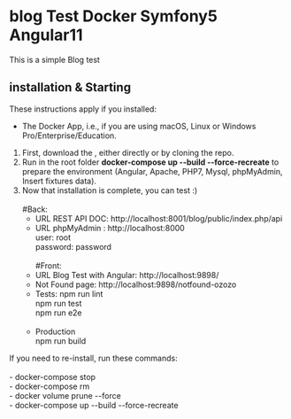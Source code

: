 # blog Test Docker Symfony5 Angular11

This is a simple Blog test 

## installation & Starting 
These instructions apply if you installed:
  - The Docker App, i.e., if you are using macOS, Linux or Windows Pro/Enterprise/Education.
  
1. First, download the , either directly or by cloning the repo.
1. Run in the root folder **docker-compose up --build --force-recreate** to prepare the environment (Angular, Apache, PHP7, Mysql, phpMyAdmin, Insert fixtures data).
1. Now that installation is complete, you can test :)<br><br>
    #Back:<br>
     - URL REST API DOC: http://localhost:8001/blog/public/index.php/api<br>
     - URL phpMyAdmin : http://localhost:8000 
         <br> user: root 
         <br> password: password  <br>   
   #Front:  <br>
     - URL Blog Test with Angular: http://localhost:9898/<br>
     - Not Found page: http://localhost:9898/notfound-ozozo<br>
     - Tests: 
         npm run lint<br>
         npm run test<br>
         npm run e2e<br><br>
      - Production<br>
         npm run build    
         
     
<div> If you need to re-install, run these commands: <br> <br>
 -  docker-compose stop    <br>
 -  docker-compose rm    <br>
 -  docker volume prune --force  <br>
 -  docker-compose up --build --force-recreate <br>
